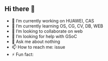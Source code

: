 ## Hi there 👋

<!--
**spencergotowork/spencergotowork** is a ✨ _special_ ✨ repository because its `README.md` (this file) appears on your GitHub profile.

Here are some ideas to get you started:

- 🔭 I’m currently working on ...
- 🌱 I’m currently learning ...
- 👯 I’m looking to collaborate on ...
- 🤔 I’m looking for help with ...
- 💬 Ask me about ...
- 📫 How to reach me: ...
- 😄 Pronouns: ...
- ⚡ Fun fact: ...
-->
- 🔭 I’m currently working on HUAWEI, CAS
- 🌱 I’m currently learning OS, CG, CV, DB, WEB
- 👯 I’m looking to collaborate on web
- 🤔 I’m looking for help with GSoC
- 💬 Ask me about nothing
- 📫 How to reach me: issue
- ⚡ Fun fact: 
<!--
![Ran's github stats](https://github-readme-stats.vercel.app/api?username=spencergotowork&show_icons=true&theme=radical)
-->
